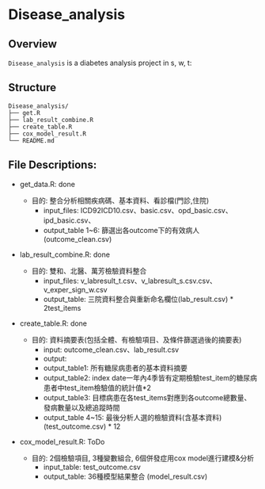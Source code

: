 # Disease_analysis

## Overview
`Disease_analysis` is a diabetes analysis project in s, w, t:

## Structure

```
Disease_analysis/
├── get.R 
├── lab_result_combine.R
├── create_table.R
├── cox_model_result.R
└── README.md
```

## File Descriptions:

- get_data.R: done
  - 目的: 整合分析相關疾病碼、基本資料、看診檔(門診,住院)
    - input_files: ICD92ICD10.csv、basic.csv、opd_basic.csv、ipd_basic.csv、
    - output_table 1~6: 篩選出各outcome下的有效病人(outcome_clean.csv)

- lab_result_combine.R: done
  - 目的: 雙和、北醫、萬芳檢驗資料整合
    - input_files: v_labresult_t.csv、v_labresult_s.csv.csv、v_exper_sign_w.csv
    - output_table: 三院資料整合與重新命名欄位(lab_result.csv) * 2test_items

- create_table.R: done
  - 目的: 資料摘要表(包括全體、有檢驗項目、及條件篩選過後的摘要表)
    - input: outcome_clean.csv、lab_result.csv
    - output: 
    - output_table1: 所有糖尿病患者的基本資料摘要
    - output_table2: index date一年內4季皆有定期檢驗test_item的糖尿病患者中test_item檢驗值的統計值*2
    - output_table3: 目標病患在各test_items對應到各outcome總數量、發病數量以及總追蹤時間
    - output_table 4~15: 最後分析人選的檢驗資料(含基本資料) (test_outcome.csv) * 12 

- cox_model_result.R: ToDo
  - 目的: 2個檢驗項目, 3種變數組合, 6個併發症用cox model進行建模&分析 
    - input_table: test_outcome.csv
    - output_table: 36種模型結果整合 (model_result.csv)
